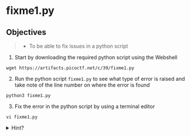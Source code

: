 # fixme1.py

## Objectives

> - To be able to fix issues in a python script

1. Start by downloading the required python script using the Webshell
  ```console
  wget https://artifacts.picoctf.net/c/39/fixme1.py
  ```
2. Run the python script `fixme1.py` to see what type of error is raised and take note of the line number on where the error is found
  ```console
  python3 fixme1.py
  ```
3. Fix the error in the python script by using a terminal editor
```console
vi fixme1.py
```

<details>
<summary>Hint?</summary>
<br>
You should encounter a `IndentationError` on line 20, to begin fixing this issue

```python
flag = str_xor(flag_enc, 'enkidu')
print('That is correct! Here\'s your flag: ' + flag)
```

</details>
